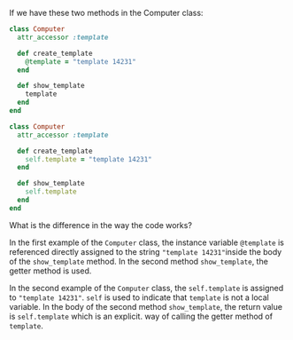 If we have these two methods in the Computer class:

```ruby
class Computer
  attr_accessor :template

  def create_template
    @template = "template 14231"
  end

  def show_template
    template
  end
end

class Computer
  attr_accessor :template

  def create_template
    self.template = "template 14231"
  end

  def show_template
    self.template
  end
end
```

What is the difference in the way the code works?

In the first example of the `Computer` class, the instance variable `@template` is referenced directly assigned to the string `"template 14231"`inside the body of the `show_template` method.  In the second method `show_template`, the getter method is used.

In the second example of the `Computer` class, the `self.template` is assigned to `"template 14231"`.  `self` is used to indicate that `template` is not a local variable.  In the body of the second method `show_template`,  the return value is `self.template` which is an explicit. way of calling the getter method of `template`. 